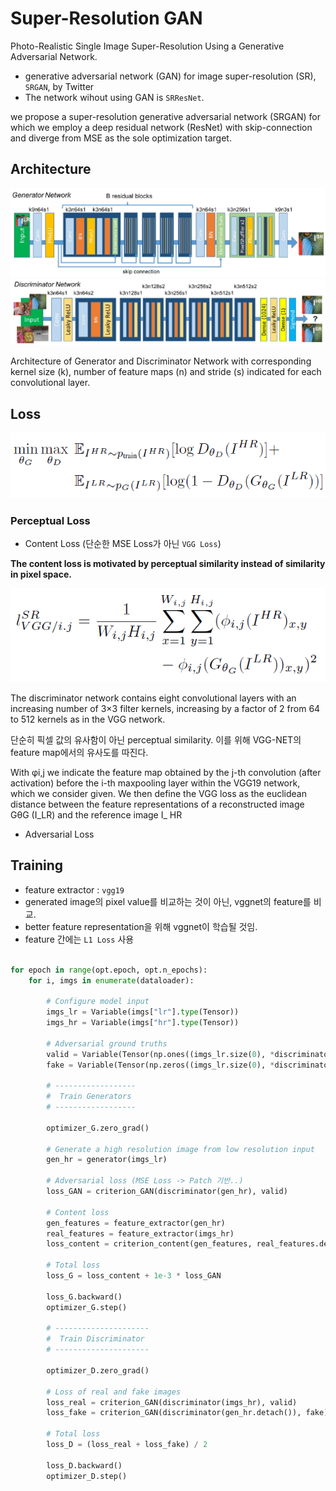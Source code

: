 # Super-Resolution GAN

Photo-Realistic Single Image Super-Resolution Using a Generative Adversarial Network.

- generative adversarial network (GAN) for image super-resolution (SR), `SRGAN`, by Twitter
- The network wihout using GAN is `SRResNet`.

we propose a super-resolution generative adversarial network (SRGAN) for which we employ a deep residual network (ResNet) with skip-connection and diverge from MSE as the sole optimization target.


## Architecture

![srgan_g](srgan_g.png)
![srgan_d](srgan_d.png)

Architecture of Generator and Discriminator Network with corresponding kernel size (k), number of feature maps (n) and stride (s) indicated for each convolutional layer.


## Loss

![srgan_loss](srgan_loss.png)

### Perceptual Loss

- Content Loss (단순한 MSE Loss가 아닌 `VGG Loss`)

**The content loss is motivated by perceptual similarity instead of similarity in pixel space.**

![srgan_vgg](srgan_vgg.png)

The discriminator network contains eight convolutional layers with an increasing number of 3×3 filter kernels, increasing by a factor of 2 from 64 to 512 kernels as in the VGG network.

단순히 픽셀 값의 유사함이 아닌 perceptual similarity. 이를 위해 VGG-NET의 feature map에서의 유사도를 따진다.

With φi,j we indicate the feature map obtained by the j-th convolution (after activation) before the i-th maxpooling layer within the VGG19 network, which we consider given. We then define the VGG loss as the euclidean distance between the feature representations of a reconstructed image GθG (I_LR) and the reference image I_ HR

- Adversarial Loss

## Training

- feature extractor : `vgg19`
- generated image의 pixel value를 비교하는 것이 아닌, vggnet의 feature를 비교.
- better feature representation을 위해 vggnet이 학습될 것임.
- feature 간에는 `L1 Loss` 사용

```python

for epoch in range(opt.epoch, opt.n_epochs):
    for i, imgs in enumerate(dataloader):

        # Configure model input
        imgs_lr = Variable(imgs["lr"].type(Tensor))
        imgs_hr = Variable(imgs["hr"].type(Tensor))

        # Adversarial ground truths
        valid = Variable(Tensor(np.ones((imgs_lr.size(0), *discriminator.output_shape))), requires_grad=False)
        fake = Variable(Tensor(np.zeros((imgs_lr.size(0), *discriminator.output_shape))), requires_grad=False)

        # ------------------
        #  Train Generators
        # ------------------

        optimizer_G.zero_grad()

        # Generate a high resolution image from low resolution input
        gen_hr = generator(imgs_lr)

        # Adversarial loss (MSE Loss -> Patch 기반..)
        loss_GAN = criterion_GAN(discriminator(gen_hr), valid)

        # Content loss
        gen_features = feature_extractor(gen_hr)
        real_features = feature_extractor(imgs_hr)
        loss_content = criterion_content(gen_features, real_features.detach())

        # Total loss
        loss_G = loss_content + 1e-3 * loss_GAN

        loss_G.backward()
        optimizer_G.step()

        # ---------------------
        #  Train Discriminator
        # ---------------------

        optimizer_D.zero_grad()

        # Loss of real and fake images
        loss_real = criterion_GAN(discriminator(imgs_hr), valid)
        loss_fake = criterion_GAN(discriminator(gen_hr.detach()), fake)

        # Total loss
        loss_D = (loss_real + loss_fake) / 2

        loss_D.backward()
        optimizer_D.step()

```